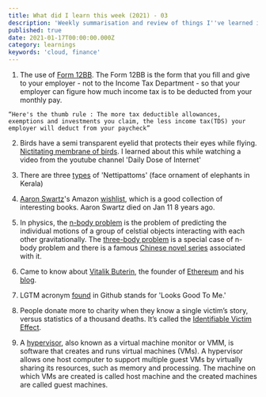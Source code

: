 ```yaml
---
title: What did I learn this week (2021) - 03
description: 'Weekly summarisation and review of things I''ve learned in the third week of January 2021'
published: true
date: 2021-01-17T00:00:00.000Z
category: learnings
keywords: 'cloud, finance'   
---
```


1. The use of [Form 12BB](https://cleartax.in/s/guide-to-form-12bb#form). The Form 12BB is the form that you fill and give to your employer - not to the Income Tax Department - so that your employer can figure how much income tax is to be deducted from your monthly pay.

`“Here's the thumb rule : The more tax deductible allowances, exemptions and investments you claim, the less income tax(TDS) your employer will deduct from your paycheck” `

2. Birds have a semi transparent eyelid that protects their eyes while flying. [Nictitating membrane of birds](https://www.howitworksdaily.com/mythbuster-do-birds-have-eyelids/). I learned about this while watching a video from the youtube channel 'Daily Dose of Internet'

3. There are three [types](https://www.sahapedia.org/aanachamayam-the-fineries-used-elephant-pageants-kerala) of 'Nettipattoms' (face ornament of elephants in Kerala)

4. [Aaron Swartz](https://en.wikipedia.org/wiki/Aaron_Swartz)'s Amazon [wishlist](https://www.amazon.com/hz/wishlist/ls/2A6HM9B19FOPW/), which is a good collection of interesting books. Aaron Swartz died on Jan 11 8 years ago.

5. In physics, the [n-body problem](https://en.wikipedia.org/wiki/N-body_problem) is the problem of predicting the individual motions of a group of celstial objects interacting with each other gravitationally. The [three-body problem](https://en.wikipedia.org/wiki/Three-body_problem) is a special case of n-body problem and there is a famous 
[Chinese novel series](https://en.wikipedia.org/wiki/Remembrance_of_Earth%27s_Past) associated with it.

6. Came to know about [Vitalik Buterin](https://en.wikipedia.org/wiki/Vitalik_Buterin), the founder of [Ethereum](https://en.wikipedia.org/wiki/Ethereum) and his [blog](https://vitalik.ca/general/2020/11/08/concave.html).

7. LGTM acronym [found](https://github.com/angular/components/pull/21542) in Github stands for 'Looks Good To Me.'

8. People donate more to charity when they know a single victim’s story, versus statistics of a thousand deaths. It’s called the [Identifiable Victim Effect](https://en.wikipedia.org/wiki/Identifiable_victim_effect).

9. A [hypervisor](https://www.vmware.com/topics/glossary/content/hypervisor), also known as a virtual machine monitor or VMM, is software that creates and runs virtual machines (VMs). A hypervisor allows one host computer to support multiple guest VMs by virtually sharing its resources, such as memory and processing. The machine on which VMs are created is called host machine and the created machines are called guest machines.
